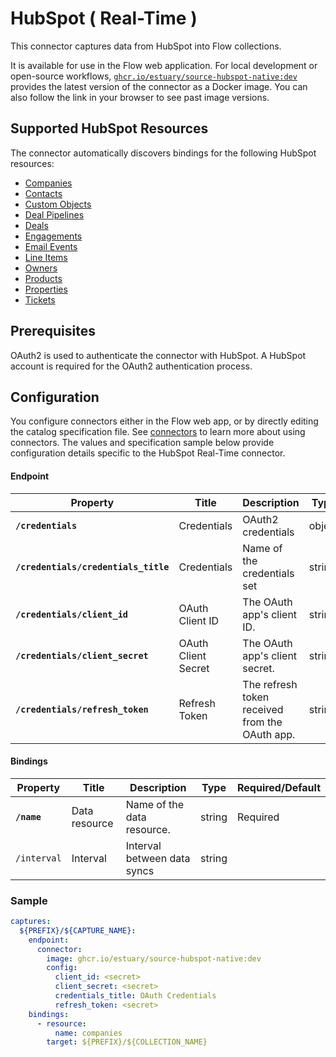 # HubSpot ( Real-Time )

This connector captures data from HubSpot into Flow collections.

It is available for use in the Flow web application. For local development or open-source workflows, [`ghcr.io/estuary/source-hubspot-native:dev`](https://ghcr.io/estuary/source-hubspot-native:dev) provides the latest version of the connector as a Docker image. You can also follow the link in your browser to see past image versions.

## Supported HubSpot Resources

The connector automatically discovers bindings for the following HubSpot resources:

* [Companies](https://developers.hubspot.com/docs/api/crm/companies)
* [Contacts](https://developers.hubspot.com/docs/api/crm/contacts)
* [Custom Objects](https://developers.hubspot.com/docs/api/crm/crm-custom-objects)
* [Deal Pipelines](https://developers.hubspot.com/beta-docs/guides/api/crm/pipelines)
* [Deals](https://developers.hubspot.com/docs/api/crm/deals)
* [Engagements](https://developers.hubspot.com/docs/api/crm/engagements)
* [Email Events](https://developers.hubspot.com/docs/methods/email/get_events)
* [Line Items](https://developers.hubspot.com/beta-docs/guides/api/crm/objects/line-items)
* [Owners](https://developers.hubspot.com/beta-docs/reference/api/crm/owners/v2)
* [Products](https://developers.hubspot.com/beta-docs/guides/api/crm/objects/products)
* [Properties](https://developers.hubspot.com/docs/api/crm/properties)
* [Tickets](https://developers.hubspot.com/docs/api/crm/tickets)

## Prerequisites

OAuth2 is used to authenticate the connector with HubSpot. A HubSpot account is required for the OAuth2 authentication process.

## Configuration

You configure connectors either in the Flow web app, or by directly editing the catalog specification file.
See [connectors](../../../concepts/connectors.md#using-connectors) to learn more about using connectors. The values and specification sample below provide configuration details specific to the HubSpot Real-Time connector.

#### Endpoint

| Property | Title | Description | Type | Required/Default |
|---|---|---|---|---|
| **`/credentials`** | Credentials | OAuth2 credentials | object | Required |
| **`/credentials/credentials_title`** | Credentials | Name of the credentials set | string | Required, `"OAuth Credentials"` |
| **`/credentials/client_id`** | OAuth Client ID | The OAuth app's client ID. | string | Required |
| **`/credentials/client_secret`** | OAuth Client Secret | The OAuth app's client secret. | string | Required |
| **`/credentials/refresh_token`** | Refresh Token | The refresh token received from the OAuth app. | string | Required |

#### Bindings

| Property | Title | Description | Type | Required/Default |
|---|---|---|---|---|
| **`/name`** | Data resource | Name of the data resource. | string | Required |
| `/interval` | Interval | Interval between data syncs | string |          |

### Sample

```yaml
captures:
  ${PREFIX}/${CAPTURE_NAME}:
    endpoint:
      connector:
        image: ghcr.io/estuary/source-hubspot-native:dev
        config:
          client_id: <secret>
          client_secret: <secret>
          credentials_title: OAuth Credentials
          refresh_token: <secret>
    bindings:
      - resource:
          name: companies
        target: ${PREFIX}/${COLLECTION_NAME}
```